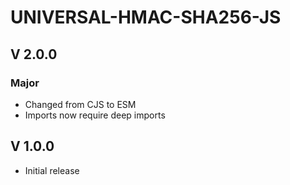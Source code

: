 # UNIVERSAL-HMAC-SHA256-JS

## V 2.0.0

### Major

- Changed from CJS to ESM
- Imports now require deep imports

## V 1.0.0

- Initial release
